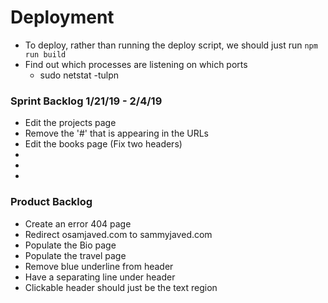# Deployment
 - To deploy, rather than running the deploy script, we should just run 
    `npm run build`
 - Find out which processes are listening on which ports
    * sudo netstat -tulpn
 
### Sprint Backlog 1/21/19 - 2/4/19
 - Edit the projects page
 - Remove the '#' that is appearing in the URLs
 - Edit the books page (Fix two headers)
 - 
 - 
 - 
 
### Product Backlog
 - Create an error 404 page
 - Redirect osamjaved.com to sammyjaved.com
 - Populate the Bio page
 - Populate the travel page
 - Remove blue underline from header
 - Have a separating line under header
 - Clickable header should just be the text region